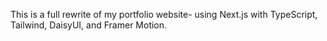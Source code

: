 This is a full rewrite of my portfolio website- using Next.js with TypeScript, Tailwind, DaisyUI, and Framer Motion.
